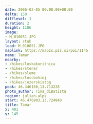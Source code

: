 ```yaml
---
date: 2006-02-05 00:00:00+00:00
delta: 150
difflevel: 1
duration: 2
height: 1106
image:
- M_010051.JPG
layout: stub
lead: M_010051.JPG
maplink: https://mapzs.pzs.si/poi/1145
name: Tamar
nearby:
- /hikes/loskakoritnica
- /hikes/stenar
- /hikes/sleme
- /hikes/toscbohinj
- /hikes/jezerskistog
peak: 46.446150,13.713228
photo_author: Tina_diBatista
region: julian-alps
start: 46.476903,13.724840
title: Tamar
x: 401
y: 145
---
```

